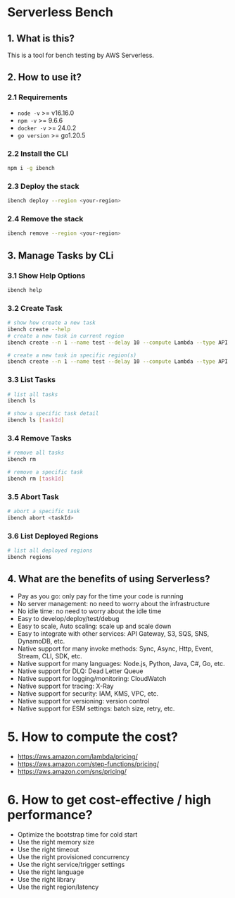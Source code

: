 # Serverless Bench

## 1. What is this?

This is a tool for bench testing by AWS Serverless.

## 2. How to use it?

### 2.1 Requirements

- `node -v` >= v16.16.0
- `npm -v` >= 9.6.6
- `docker -v` >= 24.0.2
- `go version` >= go1.20.5

### 2.2 Install the CLI

```bash
npm i -g ibench
```

### 2.3 Deploy the stack

```bash
ibench deploy --region <your-region>
```

### 2.4 Remove the stack

```bash
ibench remove --region <your-region>
```

## 3. Manage Tasks by CLi

### 3.1 Show Help Options

```bash
ibench help

```

### 3.2 Create Task

```bash
# show how create a new task
ibench create --help
# create a new task in current region
ibench create --n 1 --name test --delay 10 --compute Lambda --type API --url https://api.com

# create a new task in specific region(s)
ibench create --n 1 --name test --delay 10 --compute Lambda --type API --url https://api.com --regions ap-southeast-1,us-east-2

```

### 3.3 List Tasks

```bash
# list all tasks
ibench ls

# show a specific task detail
ibench ls [taskId]

```

### 3.4 Remove Tasks

```bash
# remove all tasks
ibench rm

# remove a specific task
ibench rm [taskId]

```

### 3.5 Abort Task

```bash
# abort a specific task
ibench abort <taskId>
```

### 3.6 List Deployed Regions

```bash
# list all deployed regions
ibench regions

```

## 4. What are the benefits of using Serverless?

- Pay as you go: only pay for the time your code is running
- No server management: no need to worry about the infrastructure
- No idle time: no need to worry about the idle time
- Easy to develop/deploy/test/debug
- Easy to scale, Auto scaling: scale up and scale down
- Easy to integrate with other services: API Gateway, S3, SQS, SNS, DynamoDB, etc.
- Native support for many invoke methods: Sync, Async, Http, Event, Stream, CLI, SDK, etc.
- Native support for many languages: Node.js, Python, Java, C#, Go, etc.
- Native support for DLQ: Dead Letter Queue
- Native support for logging/monitoring: CloudWatch
- Native support for tracing: X-Ray
- Native support for security: IAM, KMS, VPC, etc.
- Native support for versioning: version control
- Native support for ESM settings: batch size, retry, etc.

# 5. How to compute the cost?

- https://aws.amazon.com/lambda/pricing/
- https://aws.amazon.com/step-functions/pricing/
- https://aws.amazon.com/sns/pricing/

# 6. How to get cost-effective / high performance?

- Optimize the bootstrap time for cold start
- Use the right memory size
- Use the right timeout
- Use the right provisioned concurrency
- Use the right service/trigger settings
- Use the right language
- Use the right library
- Use the right region/latency
